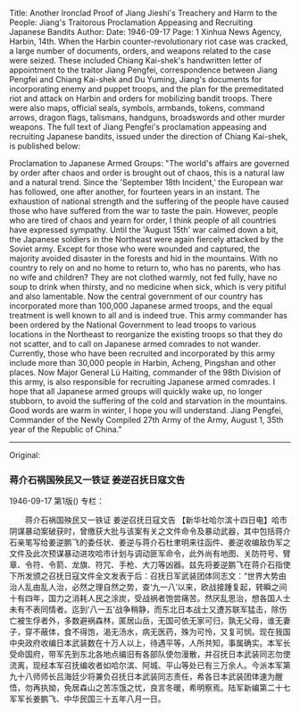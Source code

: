 Title: Another Ironclad Proof of Jiang Jieshi's Treachery and Harm to the People: Jiang's Traitorous Proclamation Appeasing and Recruiting Japanese Bandits
Author:
Date: 1946-09-17
Page: 1
Xinhua News Agency, Harbin, 14th. When the Harbin counter-revolutionary riot case was cracked, a large number of documents, orders, and weapons related to the case were seized. These included Chiang Kai-shek's handwritten letter of appointment to the traitor Jiang Pengfei, correspondence between Jiang Pengfei and Chiang Kai-shek and Du Yuming, Jiang's documents for incorporating enemy and puppet troops, and the plan for the premeditated riot and attack on Harbin and orders for mobilizing bandit troops. There were also maps, official seals, symbols, armbands, tokens, command arrows, dragon flags, talismans, handguns, broadswords and other murder weapons. The full text of Jiang Pengfei's proclamation appeasing and recruiting Japanese bandits, issued under the direction of Chiang Kai-shek, is published below:

Proclamation to Japanese Armed Groups:
"The world's affairs are governed by order after chaos and order is brought out of chaos, this is a natural law and a natural trend. Since the 'September 18th Incident,' the European war has followed, one after another, for fourteen years in an instant. The exhaustion of national strength and the suffering of the people have caused those who have suffered from the war to taste the pain. However, people who are tired of chaos and yearn for order, I think people of all countries have expressed sympathy. Until the 'August 15th' war calmed down a bit, the Japanese soldiers in the Northeast were again fiercely attacked by the Soviet army. Except for those who were wounded and captured, the majority avoided disaster in the forests and hid in the mountains. With no country to rely on and no home to return to, who has no parents, who has no wife and children? They are not clothed warmly, not fed fully, have no soup to drink when thirsty, and no medicine when sick, which is very pitiful and also lamentable. Now the central government of our country has incorporated more than 100,000 Japanese armed troops, and the equal treatment is well known to all and is indeed true. This army commander has been ordered by the National Government to lead troops to various locations in the Northeast to reorganize the existing troops so that they do not scatter, and to call on Japanese armed comrades to not wander. Currently, those who have been recruited and incorporated by this army include more than 30,000 people in Harbin, Acheng, Pingshan and other places. Now Major General Lü Haiting, commander of the 98th Division of this army, is also responsible for recruiting Japanese armed comrades. I hope that all Japanese armed groups will quickly wake up, no longer stubborn, to avoid the suffering of the cold and starvation in the mountains. Good words are warm in winter, I hope you will understand. Jiang Pengfei, Commander of the Newly Compiled 27th Army of the Army, August 1, 35th year of the Republic of China."



<hr /> 

Original: 


### 蒋介石祸国殃民又一铁证  姜逆召抚日寇文告

1946-09-17
第1版()
专栏：

　　蒋介石祸国殃民又一铁证
    姜逆召抚日寇文告
    【新华社哈尔滨十四日电】哈市阴谋暴动案破获时，曾缴获大批与该案有关之文件命令及暴动武器，其中包括蒋介石亲笔写给姜逆鹏飞的委任状、姜逆与蒋介石杜聿明来往函件、姜逆收编敌伪军之文件及此次预谋暴动进攻哈市计划与调动匪军命令，此外尚有地图、关防符号、臂章、令符、令箭、龙旗、符咒、手枪、大刀等凶器。兹先将姜逆鹏飞在蒋介石指使下所发颁之召抚日寇文件全文发表于后：召抚日军武装团体同志文：“世界大势由治人乱由乱人治，必然之理自然之势，查‘九一八’以来，欧战接踵复起，转瞬之间十有四年，国力之消耗人民之涂炭，受战祸者饱尝痛苦。然厌乱思治，想各国人士未有不表同情者。迄到‘八一五’战争稍静，而东北日本战士又遭苏联军猛击，除伤亡被生俘者外，多数避祸森林，匿居山岳，无国可依无家可归，孰无父母，谁无妻子，穿不蔽体，食不得饱，渴无汤水，病无医药，殊为可怜，又复可悯。现在我国中央政府收编日本武装数在十万人以上，待遇平等，人所共知，事属确实。本军长受命国府，带军先到东北各地点编旧有各部队使勿漫散，并召抚日本武装同志勿使流离，现经本军召抚编收者如哈尔滨、阿城、平山等处已有三万余人。今派本军第九十八师师长吕海廷少将兼负召抚日本武装同志责任，希各日本武装团体速为醒悟，勿再执拗，免居森山之苦冻饿之忧，良言冬暖，希明察焉。陆军新编第二十七军军长姜鹏飞、中华民国三十五年八月一日。
